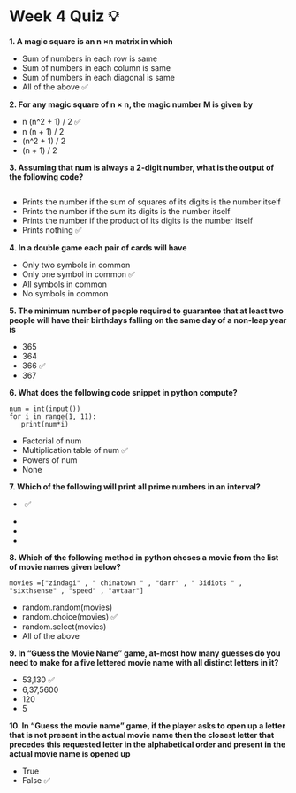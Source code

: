 # Week 4 Quiz 💡


**1. A magic square is an n ×n matrix in which**
- Sum of numbers in each row is same
- Sum of numbers in each column is same
- Sum of numbers in each diagonal is same
- All of the above  ✅

**2. For any magic square of n × n, the magic number M is given by**
- n (n^2 + 1) / 2  ✅
- n (n + 1) / 2
- (n^2 + 1) / 2
- (n + 1) / 2

**3. Assuming that num is always a 2-digit number, what is the output of the following code?**

<img src="https://storage.googleapis.com/swayam-node1-production.appspot.com/assets/img/noc21_cs32/cs32W4Q3.png" alt="">

- Prints the number if the sum of squares of its digits is the number itself
- Prints the number if the sum its digits is the number itself
- Prints the number if the product of its digits is the number itself
- Prints nothing  ✅


**4. In a double game each pair of cards will have**
- Only two symbols in common
- Only one symbol in common  ✅
- All symbols in common
- No symbols in common


**5. The minimum number of people required to guarantee that at least two people will have their birthdays falling on the same day of a
non-leap year is**
- 365
- 364  
- 366  ✅
- 367

**6. What does the following code snippet in python compute?**
                           
    num = int(input())
    for i in range(1, 11):
       print(num*i)
         
- Factorial of num
- Multiplication table of num  ✅
- Powers of num
- None


**7. Which of the following will print all prime numbers in an interval?**

- <img src="https://storage.googleapis.com/swayam-node1-production.appspot.com/assets/img/noc21_cs32/cs32W4Q7.png" alt="">  ✅

- <img src="https://storage.googleapis.com/swayam-node1-production.appspot.com/assets/img/noc21_cs32/cs32W4Q7a.png" alt="">

- <img src="https://storage.googleapis.com/swayam-node1-production.appspot.com/assets/img/noc21_cs32/cs32W4Q7b.png" alt="">

- <img src="https://storage.googleapis.com/swayam-node1-production.appspot.com/assets/img/noc21_cs32/cs32W4Q7d.png" alt="">


**8. Which of the following method in python choses a movie from the list of movie names given below?**

    movies =["zindagi" , " chinatown " , "darr" , " 3idiots " , "sixthsense" , "speed" , "avtaar"]
    
- random.random(movies)
- random.choice(movies)  ✅
- random.select(movies)
- All of the above

**9. In “Guess the Movie Name” game, at-most how many guesses do you need to make for a five lettered movie name with all distinct letters in it?**
- 53,130  ✅
- 6,37,5600
- 120  
- 5


**10. In “Guess the movie name” game, if the player asks to open up a letter that is not present in the actual movie name then the closest letter that precedes this requested letter in the alphabetical order and present in the actual movie name is opened up**
- True
- False  ✅
